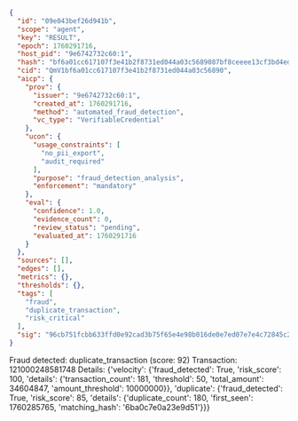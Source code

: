 ```json
{
  "id": "09e043bef26d941b",
  "scope": "agent",
  "key": "RESULT",
  "epoch": 1760291716,
  "host_pid": "9e6742732c60:1",
  "hash": "bf6a01cc617107f3e41b2f8731ed044a03c5689087bf8ceeee13cf3bd4edede2",
  "cid": "QmV1bf6a01cc617107f3e41b2f8731ed044a03c56890",
  "aicp": {
    "prov": {
      "issuer": "9e6742732c60:1",
      "created_at": 1760291716,
      "method": "automated_fraud_detection",
      "vc_type": "VerifiableCredential"
    },
    "ucon": {
      "usage_constraints": [
        "no_pii_export",
        "audit_required"
      ],
      "purpose": "fraud_detection_analysis",
      "enforcement": "mandatory"
    },
    "eval": {
      "confidence": 1.0,
      "evidence_count": 0,
      "review_status": "pending",
      "evaluated_at": 1760291716
    }
  },
  "sources": [],
  "edges": [],
  "metrics": {},
  "thresholds": {},
  "tags": [
    "fraud",
    "duplicate_transaction",
    "risk_critical"
  ],
  "sig": "96cb751fcbb633ffd0e92cad3b75f65e4e98b016de0e7ed07e7e4c72845c2538"
}
```

Fraud detected: duplicate_transaction (score: 92)
Transaction: 121000248581748
Details: {'velocity': {'fraud_detected': True, 'risk_score': 100, 'details': {'transaction_count': 181, 'threshold': 50, 'total_amount': 34604847, 'amount_threshold': 10000000}}, 'duplicate': {'fraud_detected': True, 'risk_score': 85, 'details': {'duplicate_count': 180, 'first_seen': 1760285765, 'matching_hash': '6ba0c7e0a23e9d51'}}}
